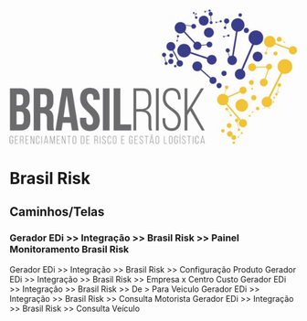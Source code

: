 <!-- TITLE: Integração Brasil Risk -->
<!-- SUBTITLE: O sistema ESL possui integração via web service com o serviço de monitoramento Brasil Risk. -->
![Logo Final 2](/uploads/logo-final-2.jpg "Logo Final 2")

# Brasil Risk
## Caminhos/Telas
### Gerador EDi >> Integração >> Brasil Risk >> Painel Monitoramento Brasil Risk
Gerador EDi >> Integração >> Brasil Risk >> Configuração Produto
Gerador EDi >> Integração >> Brasil Risk >> Empresa x Centro Custo
Gerador EDi >> Integração >> Brasil Risk >> De > Para Veiculo 
Gerador EDi >> Integração >> Brasil Risk >> Consulta Motorista
Gerador EDi >> Integração >> Brasil Risk >> Consulta Veículo
